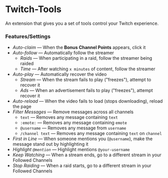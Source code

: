 # Twitch-Tools

An extension that gives you a set of tools control your Twitch experience.

### Features/Settings

- *Auto-claim* &mdash; When the **Bonus Channel Points** appears, click it
- *Auto-follow* &mdash; Automatically follow the streamer
    - *Raids* &mdash; When participating in a raid, follow the streamer being raided
    - *Time* &mdash; After watching `x minutes` of content, follow the streamer
- *Auto-play* &mdash; Automatically recover the video
    - *Stream* &mdash; When the stream fails to play ("freezes"), attempt to recover it
    - *Ads* &mdash; When an advertisement fails to play ("freezes"), attempt recover it
- *Auto-reload* &mdash; When the video fails to load (stops downloading), reload the page
- *Filter Messages* &mdash; Remove messages across all channels
    - `text` &mdash; Removes any message containing `text`
    - `:emote:` &mdash; Removes any message containing `emote`
    - `@username` &mdash; Removes any message from `username`
    - `/channel text` &mdash; Removes any message containing `text` on `channel`
- *First in Line* &mdash; When someone mentions you (`@username`), make the message stand out by highlighting it
- *Highlight `@mention`* &mdash; Highlight mentions `@your-username`
- *Keep Watching* &mdash; When a stream ends, go to a different stream in your Followed Channels
- *Stop Raiding* &mdash; When a raid starts, go to a different stream in your Followed Channels
